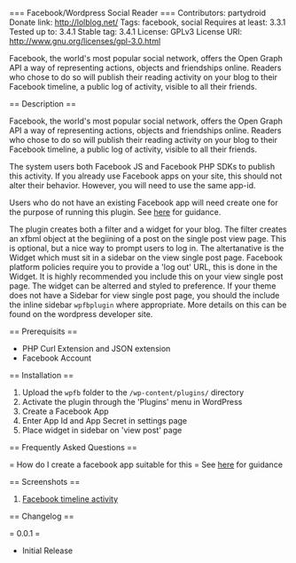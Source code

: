 === Facebook/Wordpress Social Reader ===
Contributors: partydroid
Donate link: http://lolblog.net/
Tags: facebook, social
Requires at least: 3.3.1
Tested up to: 3.4.1
Stable tag: 3.4.1
License: GPLv3
License URI: http://www.gnu.org/licenses/gpl-3.0.html

Facebook, the world's most popular social network, offers the Open Graph API a way of representing actions, objects and friendships online.  Readers who chose to do so will publish their reading activity on your blog to their Facebook timeline, a public log of activity, visible to all their friends.  

== Description ==

Facebook, the world's most popular social network, offers the Open Graph API a way of representing actions, objects and friendships online.  Readers who chose to do so will publish their reading activity on your blog to their Facebook timeline, a public log of activity, visible to all their friends.  

The system users both Facebook JS and Facebook PHP SDKs to publish this activity.  If you already use Facebook apps on your site, this should not alter their behavior.  However, you will need to use the same app-id.  

Users who do not have an existing Facebook app will need create one for the purpose of running this plugin. See [here](http://lolblog.net/creating-a-facebook-app) for guidance.

The plugin creates both a filter and a widget for your blog.  The filter creates an xfbml object at the begiining of a post on the single post view page.  This is optional, but a nice way to prompt users to log in.  The altertanative is the Widget which must sit in a sidebar on the view single post page.  Facebook platform policies require you to provide a 'log out' URL, this is done in the Widget.  It is highly recommended you include this on your view single post page.  The widget can be alterred and styled to preference. If your theme does not have a Sidebar for view single post page, you should the include the inline sidebar `wpfbplugin` where appropriate.  More details on this can be found on the wordpress developer site.  

== Prerequisits ==

* PHP Curl Extension and JSON extension
* Facebook Account


== Installation ==

1. Upload the `wpfb` folder to the `/wp-content/plugins/` directory
2. Activate the plugin through the 'Plugins' menu in WordPress
3. Create a Facebook App
4. Enter App Id and App Secret in settings page
5. Place widget in sidebar on 'view post' page

== Frequently Asked Questions ==

= How do I create a facebook app suitable for this =
See [here](http://lolblog.net/creating-a-facebook-app) for guidance

== Screenshots ==

1. [Facebook timeline activity](http://snip.so/UJ2G.png)

== Changelog ==

= 0.0.1 =
* Initial Release
